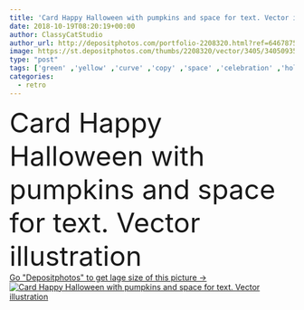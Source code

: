 ```yaml
---
title: 'Card Happy Halloween with pumpkins and space for text. Vector illustration'
date: 2018-10-19T08:20:19+00:00
author: ClassyCatStudio
author_url: http://depositphotos.com/portfolio-2208320.html?ref=64678756
image: https://st.depositphotos.com/thumbs/2208320/vector/3405/34050935/api_thumb_450.jpg?forcejpeg=true
type: "post"
tags: ['green' ,'yellow' ,'curve' ,'copy' ,'space' ,'celebration' ,'holiday' ,'party' ,'orange' ,'brown' ,'dark' ,'card' ,'old' ,'retro' ,'childhood' ,'kids' ,'banner' ,'grey' ,'invitation' ,'pumpkin' ,'horror' ,'scary' ,'halloween' ,'postcard' ,'fear' ,'spooky' ,'vinrage' ]
categories: 
  - retro
---
```

<div aling="center">
            <font size="60"> Card Happy Halloween with pumpkins and space for text. Vector illustration</font>   
</div>
<div>
    <a href='https://depositphotos.com/34050935/stock-illustration-card-happy-halloween-pumpkins-space.html?ref=64678756' target=_blank > Go "Depositphotos" to get lage size of this picture ->
        <img href='https://depositphotos.com/34050935/stock-illustration-card-happy-halloween-pumpkins-space.html?ref=64678756' src='https://st.depositphotos.com/2208320/3405/v/950/depositphotos_34050935-stock-illustration-card-happy-halloween-pumpkins-space.jpg?forcejpeg=true' alt='Card Happy Halloween with pumpkins and space for text. Vector illustration' >
    </a>
</div>
